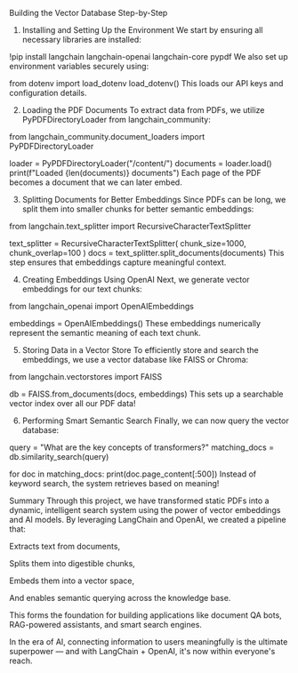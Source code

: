 Building the Vector Database Step-by-Step
1. Installing and Setting Up the Environment
We start by ensuring all necessary libraries are installed:


!pip install langchain langchain-openai langchain-core pypdf
We also set up environment variables securely using:


from dotenv import load_dotenv
load_dotenv()
This loads our API keys and configuration details.

2. Loading the PDF Documents
To extract data from PDFs, we utilize PyPDFDirectoryLoader from langchain_community:


from langchain_community.document_loaders import PyPDFDirectoryLoader

loader = PyPDFDirectoryLoader("/content/")
documents = loader.load()
print(f"Loaded {len(documents)} documents")
Each page of the PDF becomes a document that we can later embed.

3. Splitting Documents for Better Embeddings
Since PDFs can be long, we split them into smaller chunks for better semantic embeddings:


from langchain.text_splitter import RecursiveCharacterTextSplitter

text_splitter = RecursiveCharacterTextSplitter(
    chunk_size=1000,
    chunk_overlap=100
)
docs = text_splitter.split_documents(documents)
This step ensures that embeddings capture meaningful context.

4. Creating Embeddings Using OpenAI
Next, we generate vector embeddings for our text chunks:


from langchain_openai import OpenAIEmbeddings

embeddings = OpenAIEmbeddings()
These embeddings numerically represent the semantic meaning of each text chunk.

5. Storing Data in a Vector Store
To efficiently store and search the embeddings, we use a vector database like FAISS or Chroma:

from langchain.vectorstores import FAISS

db = FAISS.from_documents(docs, embeddings)
This sets up a searchable vector index over all our PDF data!

6. Performing Smart Semantic Search
Finally, we can now query the vector database:


query = "What are the key concepts of transformers?"
matching_docs = db.similarity_search(query)

for doc in matching_docs:
    print(doc.page_content[:500])
Instead of keyword search, the system retrieves based on meaning!

Summary
Through this project, we have transformed static PDFs into a dynamic, intelligent search system using the power of vector embeddings and AI models.
By leveraging LangChain and OpenAI, we created a pipeline that:

Extracts text from documents,

Splits them into digestible chunks,

Embeds them into a vector space,

And enables semantic querying across the knowledge base.

This forms the foundation for building applications like document QA bots, RAG-powered assistants, and smart search engines.

In the era of AI, connecting information to users meaningfully is the ultimate superpower — and with LangChain + OpenAI, it's now within everyone's reach.
